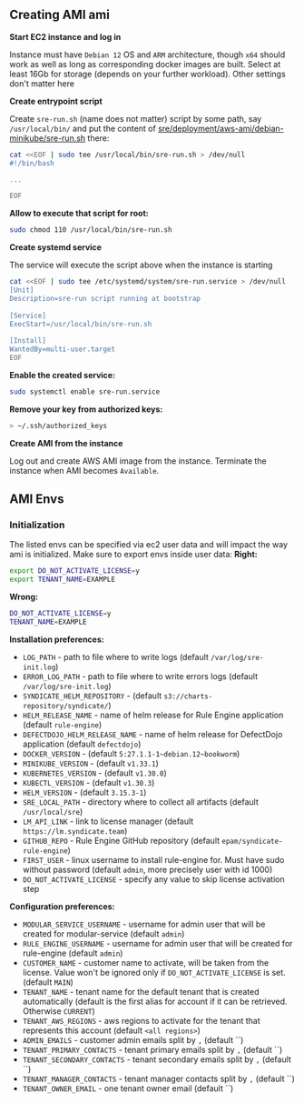 

## Creating AMI ami

**Start EC2 instance and log in**

Instance must have `Debian 12` OS and `ARM` architecture, though `x64` should work as well as long as 
corresponding docker images are built. Select at least 16Gb for storage (depends on your further workload). Other settings
don't matter here


**Create entrypoint script**

Create `sre-run.sh` (name does not matter) script by some path, say `/usr/local/bin/` and put the content of [sre/deployment/aws-ami/debian-minikube/sre-run.sh](./sre-run.sh) there:

```bash
cat <<EOF | sudo tee /usr/local/bin/sre-run.sh > /dev/null
#!/bin/bash

...

EOF
```

**Allow to execute that script for root:**

```bash
sudo chmod 110 /usr/local/bin/sre-run.sh
```

**Create systemd service**

The service will execute the script above when the instance is starting

```bash
cat <<EOF | sudo tee /etc/systemd/system/sre-run.service > /dev/null
[Unit]
Description=sre-run script running at bootstrap
 
[Service]
ExecStart=/usr/local/bin/sre-run.sh
 
[Install]
WantedBy=multi-user.target
EOF
```

**Enable the created service:**

```bash
sudo systemctl enable sre-run.service
```

**Remove your key from authorized keys:**

```bash
> ~/.ssh/authorized_keys
```

**Create AMI from the instance**

Log out and create AWS AMI image from the instance. Terminate the instance when AMI becomes `Available`.


## AMI Envs


### Initialization

The listed envs can be specified via ec2 user data and will impact the way ami is initialized. Make sure to export envs 
inside user data:
**Right:**
```bash
export DO_NOT_ACTIVATE_LICENSE=y
export TENANT_NAME=EXAMPLE
```

**Wrong:**
```bash
DO_NOT_ACTIVATE_LICENSE=y
TENANT_NAME=EXAMPLE
```

**Installation preferences:**
- `LOG_PATH` - path to file where to write logs (default `/var/log/sre-init.log`)
- `ERROR_LOG_PATH` - path to file where to write errors logs (default `/var/log/sre-init.log`)
- `SYNDICATE_HELM_REPOSITORY` - (default `s3://charts-repository/syndicate/`)
- `HELM_RELEASE_NAME` - name of helm release for Rule Engine application (default `rule-engine`)
- `DEFECTDOJO_HELM_RELEASE_NAME` - name of helm release for DefectDojo application (default `defectdojo`)
- `DOCKER_VERSION` - (default `5:27.1.1-1~debian.12~bookworm`)
- `MINIKUBE_VERSION` - (default `v1.33.1`)
- `KUBERNETES_VERSION` - (default `v1.30.0`)
- `KUBECTL_VERSION` - (default `v1.30.3`)
- `HELM_VERSION` - (default `3.15.3-1`)
- `SRE_LOCAL_PATH` - directory where to collect all artifacts (default `/usr/local/sre`)
- `LM_API_LINK` - link to license manager (default `https://lm.syndicate.team`)
- `GITHUB_REPO` - Rule Engine GitHub repository (default `epam/syndicate-rule-engine`)
- `FIRST_USER` - linux username to install rule-engine for. Must have sudo without password (default `admin`, more precisely user with id 1000)
- `DO_NOT_ACTIVATE_LICENSE` - specify any value to skip license activation step

**Configuration preferences:**
- `MODULAR_SERVICE_USERNAME` - username for admin user that will be created for modular-service (default `admin`)
- `RULE_ENGINE_USERNAME` - username for admin user that will be created for rule-engine (default `admin`)
- `CUSTOMER_NAME` - customer name to activate, will be taken from the license. Value won't be ignored only if `DO_NOT_ACTIVATE_LICENSE` is set. (default `MAIN`)
- `TENANT_NAME` - tenant name for the default tenant that is created automatically (default is the first alias for account if it can be retrieved. Otherwise `CURRENT`)
- `TENANT_AWS_REGIONS` - aws regions to activate for the tenant that represents this account (default `<all regions>`)
- `ADMIN_EMAILS` - customer admin emails split by `,` (default ``)
- `TENANT_PRIMARY_CONTACTS` - tenant primary emails split by `,` (default ``)
- `TENANT_SECONDARY_CONTACTS` - tenant secondary emails split by `,` (default ``)
- `TENANT_MANAGER_CONTACTS` - tenant manager contacts split by `,` (default ``)
- `TENANT_OWNER_EMAIL` - one tenant owner email (default ``)
